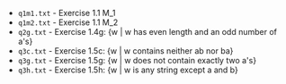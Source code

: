 * `q1m1.txt` - Exercise 1.1 M_1
* `q1m2.txt` - Exercise 1.1 M_2
* `q2g.txt` - Exercise 1.4g: {w | w has even length and an odd number of a's}
* `q3c.txt` - Exercise 1.5c: {w | w contains neither ab nor ba}
* `q3g.txt` - Exercise 1.5g: {w | w does not contain exactly two a's}
* `q3h.txt` - Exercise 1.5h: {w | w is any string except a and b}
